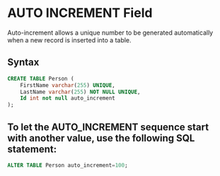 # AUTO INCREMENT Field
Auto-increment allows a unique number to be generated automatically when a new record is inserted into a table.

## Syntax

```sql
CREATE TABLE Person (
    FirstName varchar(255) UNIQUE,
    LastName varchar(255) NOT NULL UNIQUE,
    Id int not null auto_increment
);

```
## To let the AUTO_INCREMENT sequence start with another value, use the following SQL statement:

```sql
ALTER TABLE Person auto_increment=100;
```